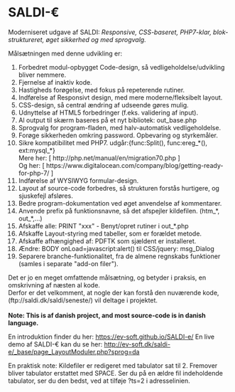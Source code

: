 # SALDI-€
Moderniseret udgave af SALDI: <i>Responsive, CSS-baseret, PHP7-klar, blok-struktureret, øget sikkerhed og med sprogvalg.</i>

Målsætningen med denne udvikling er:
<ol type="1">
<li>  Forbedret modul-opbygget Code-design, så vedligeholdelse/udvikling bliver nemmere.
<li>  Fjernelse af inaktiv kode.
<li>  Hastigheds forøgelse, med fokus på repeterende rutiner.
<li>  Indførelse af Responsivt design, med mere moderne/fleksibelt layout.
<li>  CSS-design, så central ændring af udseende gøres mulig.
<li>  Udnyttelse af HTML5 forbedringer (f.eks. validering af input).
<li>  Al output til skærm baseres på et nyt bibliotek: out_base.php
<li>  Sprogvalg for program-fladen, med halv-automatisk vedligeholdelse.
<li>  Forøge sikkerheden omkring password. Opbevaring og styrkemåler.
<li>  Sikre kompatibilitet med PHP7. udgår:{func:Split(), func:ereg_*(), ext:mysql_*}<br> 
     Mere her: [ http://php.net/manual/en/migration70.php ]<br> 
     Og her: [ https://www.digitalocean.com/company/blog/getting-ready-for-php-7/ ]
<li>  Indførelse af WYSIWYG formular-design.
<li>  Layout af source-code forbedres, så strukturen forstås hurtigere, og sjuskefejl afsløres.
<li>  Bedre program-dokumentation ved øget anvendelse af kommentarer.
<li>  Anvende prefix på funktionsnavne, så det afspejler kildefilen. (htm_*, out_*,...)
<li>  Afskaffe alle:  PRINT "xxx" - Benyt/opret rutiner i out_*.php
<li>  Afskaffe Layout-styring med tabeller, som er forældet metode.
<li>  Afskaffe afhængighed af: PDFTK som sjældent er installeret.
<li>  Ændre: BODY onLoad=javascript:alert() til CSS/jquery: msg_Dialog
<li>  Separere branche-funktionalitet, fra de almene regnskabs funktioner (samles i separate "add-on filer").
</ol>
Det er jo en meget omfattende målsætning, og betyder i praksis, en omskrivning af næsten al kode.<br>
Derfor er det velkomment, at nogle der kan forstå den nuværende kode, (ftp://saldi.dk/saldi/seneste/) vil deltage i projektet.<br>
<br>
<b>Note: This is af danish project, and most source-code is in danish language.</b>

En introduktion finder du her: https://ev-soft.github.io/SALDI-e/
En live demo af SALDI-€ kan du se her: http://ev-soft.dk/saldi-e/_base/page_LayoutModuler.php?sprog=da

En praktisk note: Kildefiler er redigeret med tabulator sat til 2. Fremover bliver tabulator erstattet med SPACE.
Ser du på en ældre fil indeholdende tabulator, ser du den bedst, ved at tilføje ?ts=2 i adresselinien. 
